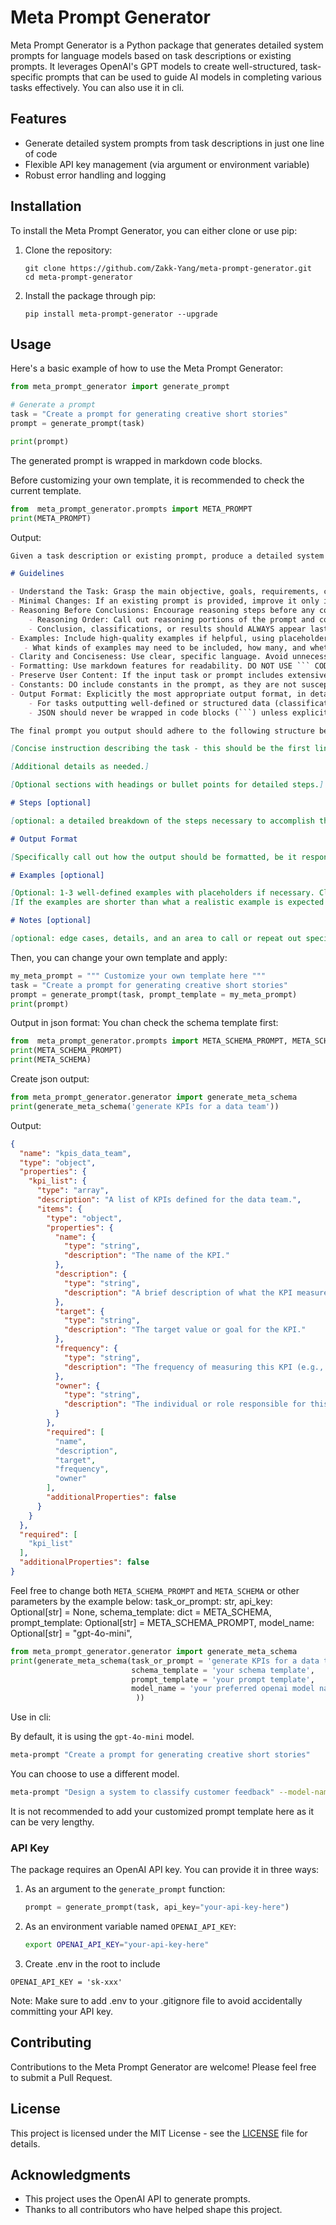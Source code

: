 # Meta Prompt Generator

Meta Prompt Generator is a Python package that generates detailed system prompts for language models based on task descriptions or existing prompts. It leverages OpenAI's GPT models to create well-structured, task-specific prompts that can be used to guide AI models in completing various tasks effectively. You can also use it in cli. 

## Features

- Generate detailed system prompts from task descriptions in just one line of code
- Flexible API key management (via argument or environment variable)
- Robust error handling and logging

## Installation

To install the Meta Prompt Generator, you can either clone or use pip:

1. Clone the repository:
   ```
   git clone https://github.com/Zakk-Yang/meta-prompt-generator.git
   cd meta-prompt-generator
   ```

2. Install the package through pip:
   ```
   pip install meta-prompt-generator --upgrade
   ```

## Usage

Here's a basic example of how to use the Meta Prompt Generator:

```python
from meta_prompt_generator import generate_prompt

# Generate a prompt
task = "Create a prompt for generating creative short stories"
prompt = generate_prompt(task)

print(prompt)
```

The generated prompt is wrapped in markdown code blocks.

Before customizing your own template, it is recommended to check the current template.

```python
from  meta_prompt_generator.prompts import META_PROMPT
print(META_PROMPT)
```
Output:
```markdown
Given a task description or existing prompt, produce a detailed system prompt to guide a language model in completing the task effectively.

# Guidelines

- Understand the Task: Grasp the main objective, goals, requirements, constraints, and expected output.
- Minimal Changes: If an existing prompt is provided, improve it only if it's simple. For complex prompts, enhance clarity and add missing elements without altering the original structure.
- Reasoning Before Conclusions: Encourage reasoning steps before any conclusions are reached. ATTENTION! If the user provides examples where the reasoning happens afterward, REVERSE the order! NEVER START EXAMPLES WITH CONCLUSIONS!
    - Reasoning Order: Call out reasoning portions of the prompt and conclusion parts (specific fields by name). For each, determine the ORDER in which this is done, and whether it needs to be reversed.
    - Conclusion, classifications, or results should ALWAYS appear last.
- Examples: Include high-quality examples if helpful, using placeholders [in brackets] for complex elements.
   - What kinds of examples may need to be included, how many, and whether they are complex enough to benefit from placeholders.
- Clarity and Conciseness: Use clear, specific language. Avoid unnecessary instructions or bland statements.
- Formatting: Use markdown features for readability. DO NOT USE ``` CODE BLOCKS UNLESS SPECIFICALLY REQUESTED.
- Preserve User Content: If the input task or prompt includes extensive guidelines or examples, preserve them entirely, or as closely as possible. If they are vague, consider breaking down into sub-steps. Keep any details, guidelines, examples, variables, or placeholders provided by the user.
- Constants: DO include constants in the prompt, as they are not susceptible to prompt injection. Such as guides, rubrics, and examples.
- Output Format: Explicitly the most appropriate output format, in detail. This should include length and syntax (e.g. short sentence, paragraph, JSON, etc.)
    - For tasks outputting well-defined or structured data (classification, JSON, etc.) bias toward outputting a JSON.
    - JSON should never be wrapped in code blocks (```) unless explicitly requested.

The final prompt you output should adhere to the following structure below. Do not include any additional commentary, only output the completed system prompt. SPECIFICALLY, do not include any additional messages at the start or end of the prompt. (e.g. no "---")

[Concise instruction describing the task - this should be the first line in the prompt, no section header]

[Additional details as needed.]

[Optional sections with headings or bullet points for detailed steps.]

# Steps [optional]

[optional: a detailed breakdown of the steps necessary to accomplish the task]

# Output Format

[Specifically call out how the output should be formatted, be it response length, structure e.g. JSON, markdown, etc]

# Examples [optional]

[Optional: 1-3 well-defined examples with placeholders if necessary. Clearly mark where examples start and end, and what the input and output are. User placeholders as necessary.]
[If the examples are shorter than what a realistic example is expected to be, make a reference with () explaining how real examples should be longer / shorter / different. AND USE PLACEHOLDERS! ]

# Notes [optional]

[optional: edge cases, details, and an area to call or repeat out specific important considerations]

```


Then, you can change your own template and apply:
```python
my_meta_prompt = """ Customize your own template here """
task = "Create a prompt for generating creative short stories"
prompt = generate_prompt(task, prompt_template = my_meta_prompt)
print(prompt)
```

Output in json format:
You chan check the schema template first:
```python
from  meta_prompt_generator.prompts import META_SCHEMA_PROMPT, META_SCHEMA
print(META_SCHEMA_PROMPT)
print(META_SCHEMA)
```
Create json output:
```python
from meta_prompt_generator.generator import generate_meta_schema
print(generate_meta_schema('generate KPIs for a data team'))
```
Output:
```json
{
  "name": "kpis_data_team",
  "type": "object",
  "properties": {
    "kpi_list": {
      "type": "array",
      "description": "A list of KPIs defined for the data team.",
      "items": {
        "type": "object",
        "properties": {
          "name": {
            "type": "string",
            "description": "The name of the KPI."
          },
          "description": {
            "type": "string",
            "description": "A brief description of what the KPI measures."
          },
          "target": {
            "type": "string",
            "description": "The target value or goal for the KPI."
          },
          "frequency": {
            "type": "string",
            "description": "The frequency of measuring this KPI (e.g., weekly, monthly)."
          },
          "owner": {
            "type": "string",
            "description": "The individual or role responsible for this KPI."
          }
        },
        "required": [
          "name",
          "description",
          "target",
          "frequency",
          "owner"
        ],
        "additionalProperties": false
      }
    }
  },
  "required": [
    "kpi_list"
  ],
  "additionalProperties": false
}
```
Feel free to change both `META_SCHEMA_PROMPT` and `META_SCHEMA` or other parameters by the example below:
    task_or_prompt: str,
    api_key: Optional[str] = None,
    schema_template: dict = META_SCHEMA,
    prompt_template: Optional[str] = META_SCHEMA_PROMPT,
    model_name: Optional[str] = "gpt-4o-mini",
```python
from meta_prompt_generator.generator import generate_meta_schema
print(generate_meta_schema(task_or_prompt = 'generate KPIs for a data team',
                           schema_template = 'your schema template',
                           prompt_template = 'your prompt template',
                           model_name = 'your preferred openai model name' # default is gpt-4o-mini
                            ))
```

Use in cli:

By default, it is using the `gpt-4o-mini` model.
```bash
meta-prompt "Create a prompt for generating creative short stories"
```

You can choose to use a different model.
```bash
meta-prompt "Design a system to classify customer feedback" --model-name gpt-4o
```
It is not recommended to add your customized prompt template here as it can be very lengthy. 

### API Key

The package requires an OpenAI API key. You can provide it in three ways:

1. As an argument to the `generate_prompt` function:
   ```python
   prompt = generate_prompt(task, api_key="your-api-key-here")
   ```

2. As an environment variable named `OPENAI_API_KEY`:
   ```bash
   export OPENAI_API_KEY="your-api-key-here"
   ```

3. Create .env in the root to include 
```
OPENAI_API_KEY = 'sk-xxx'
```
Note: Make sure to add .env to your .gitignore file to avoid accidentally committing your API key.


## Contributing

Contributions to the Meta Prompt Generator are welcome! Please feel free to submit a Pull Request.

## License

This project is licensed under the MIT License - see the [LICENSE](LICENSE) file for details.

## Acknowledgments

- This project uses the OpenAI API to generate prompts.
- Thanks to all contributors who have helped shape this project.

